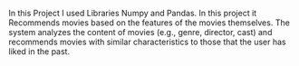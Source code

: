 In this Project I used Libraries Numpy and Pandas.
In this project it Recommends movies based on the features of the movies themselves. 
The system analyzes the content of movies (e.g., genre, director, cast) and recommends movies with similar characteristics to those that the user has liked in the past.

